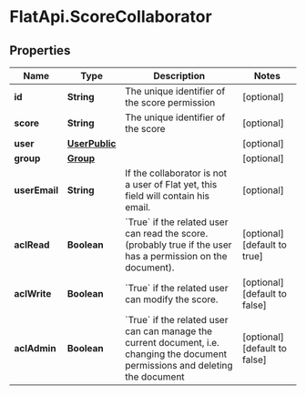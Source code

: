 # FlatApi.ScoreCollaborator

## Properties
Name | Type | Description | Notes
------------ | ------------- | ------------- | -------------
**id** | **String** | The unique identifier of the score permission | [optional] 
**score** | **String** | The unique identifier of the score | [optional] 
**user** | [**UserPublic**](UserPublic.md) |  | [optional] 
**group** | [**Group**](Group.md) |  | [optional] 
**userEmail** | **String** | If the collaborator is not a user of Flat yet, this field will contain his email.  | [optional] 
**aclRead** | **Boolean** | &#x60;True&#x60; if the related user can read the score. (probably true if the user has a permission on the document).  | [optional] [default to true]
**aclWrite** | **Boolean** | &#x60;True&#x60; if the related user can modify the score.  | [optional] [default to false]
**aclAdmin** | **Boolean** | &#x60;True&#x60; if the related user can can manage the current document, i.e. changing the document permissions and deleting the document  | [optional] [default to false]



